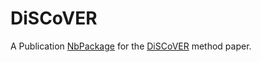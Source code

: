 # DiSCoVER
A Publication [NbPackage](https://github.com/UCSD-CCAL/notebook_package_template) for the [DiSCoVER](http://clincancerres.aacrjournals.org/content/early/2016/03/24/1078-0432.CCR-15-3011) method paper.
